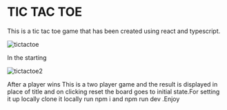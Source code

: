 # TIC TAC TOE

This is a tic tac toe game that has been created using react and typescript.



![tictactoe](https://github.com/user-attachments/assets/be6bdd90-9db4-4ba7-ba50-ad42f7e2469c)

In the starting

![tictactoe2](https://github.com/user-attachments/assets/ee913916-1a5f-43bf-85d1-6661fab406fa)

After a player wins
This is a two player game and the result is displayed in place of title and on clicking reset the board goes to initial state.For setting it up locally clone it locally run npm i and npm run dev   .Enjoy
